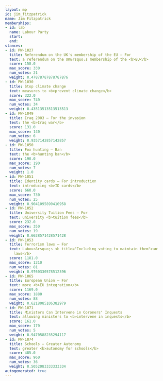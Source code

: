 ```yaml
---
layout: mp
id: jim_fitzpatrick
name: Jim Fitzpatrick
memberships:
- id: lab
  name: Labour Party
  start: 
  end: 
stances:
- id: PW-1027
  title: Referendum on the UK's membership of the EU — For
  text: a referendum on the UK&rsquo;s membership of the <b>EU</b>
  score: 158.0
  max_score: 330
  num_votes: 21
  weight: 0.47878787878787876
- id: PW-1030
  title: Stop climate change
  text: measures to <b>prevent climate change</b>
  score: 322.0
  max_score: 740
  num_votes: 34
  weight: 0.43513513513513513
- id: PW-1049
  title: Iraq 2003 — For the invasion
  text: the <b>Iraq war</b>
  score: 131.0
  max_score: 140
  num_votes: 6
  weight: 0.9357142857142857
- id: PW-1050
  title: Fox hunting — Ban
  text: the <b>hunting ban</b>
  score: 190.0
  max_score: 190
  num_votes: 7
  weight: 1.0
- id: PW-1051
  title: Identity cards — For introduction
  text: introducing <b>ID cards</b>
  score: 660.0
  max_score: 730
  num_votes: 25
  weight: 0.9041095890410958
- id: PW-1052
  title: University Tuition Fees — For
  text: university <b>tuition fees</b>
  score: 232.0
  max_score: 350
  num_votes: 19
  weight: 0.6628571428571428
- id: PW-1053
  title: Terrorism laws — For
  text: Labour&rsquo;s <b title="Including voting to maintain them">anti-terrorism
    laws</b>
  score: 1181.0
  max_score: 1210
  num_votes: 81
  weight: 0.9760330578512396
- id: PW-1065
  title: European Union — For
  text: more <b>EU integration</b>
  score: 1169.0
  max_score: 1880
  num_votes: 88
  weight: 0.6218085106382979
- id: PW-1071
  title: Ministers Can Intervene in Coroners' Inquests
  text: allowing ministers to <b>intervene in inquests</b>
  score: 161.0
  max_score: 170
  num_votes: 5
  weight: 0.9470588235294117
- id: PW-1074
  title: Schools — Greater Autonomy
  text: greater <b>autonomy for schools</b>
  score: 485.0
  max_score: 960
  num_votes: 36
  weight: 0.5052083333333334
autogenerated: true
---
```

